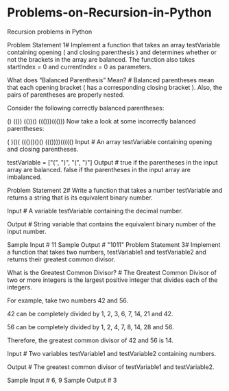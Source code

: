 # Problems-on-Recursion-in-Python
Recursion problems in Python

Problem Statement 1#
Implement a function that takes an array testVariable containing opening ( and closing parenthesis ) and determines whether or not the brackets in the array are balanced. The function also takes startIndex = 0 and currentIndex = 0 as parameters.

What does “Balanced Parenthesis” Mean? #
Balanced parentheses mean that each opening bracket ( has a corresponding closing bracket ). Also, the pairs of parentheses are properly nested.

Consider the following correctly balanced parentheses:

()
(())
(())()
((()))((()))
Now take a look at some incorrectly balanced parentheses:

(
)()(
((()()()()
((())))((((()
Input #
An array testVariable containing opening and closing parentheses.

testVariable = ["(", ")", "(", ")"]
Output #
true if the parentheses in the input array are balanced. false if the parentheses in the input array are imbalanced.







Problem Statement 2#
Write a function that takes a number testVariable and returns a string that is its equivalent binary number.

Input #
A variable testVariable containing the decimal number.

Output #
String variable that contains the equivalent binary number of the input number.

Sample Input #
11
Sample Output #
"1011"
Problem Statement 3#
Implement a function that takes two numbers, testVariable1 and testVariable2 and returns their greatest common divisor.

What is the Greatest Common Divisor? #
The Greatest Common Divisor of two or more integers is the largest positive integer that divides each of the integers.

For example, take two numbers 42 and 56.

42 can be completely divided by 1, 2, 3, 6, 7, 14, 21 and 42.

56 can be completely divided by 1, 2, 4, 7, 8, 14, 28 and 56.

Therefore, the greatest common divisor of 42 and 56 is 14.

Input #
Two variables testVariable1 and testVariable2 containing numbers.

Output #
The greatest common divisor of testVariable1 and testVariable2.

Sample Input #
6, 9
Sample Output #
3

